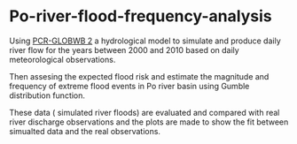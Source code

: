 # Po-river-flood-frequency-analysis

Using [PCR-GLOBWB 2](https://github.com/UU-Hydro/PCR-GLOBWB_model) a hydrological model to simulate and produce daily river flow for the years between 2000 and 2010 based on daily meteorological observations.

Then assesing the expected flood risk and estimate the magnitude and frequency of extreme flood events in Po river basin using Gumble distribution function. 

These data ( simulated river floods) are evaluated and compared with real river discharge observations and the plots are made to show the fit between simualted data and the real observations.

